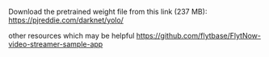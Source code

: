 Download the pretrained weight file from this link (237 MB): 
https://pjreddie.com/darknet/yolo/ 

other resources which may be helpful
https://github.com/flytbase/FlytNow-video-streamer-sample-app

